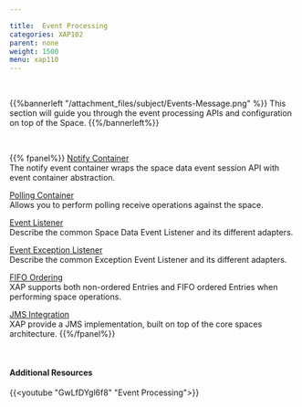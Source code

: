 ```yaml
---

title:  Event Processing
categories: XAP102
parent: none
weight: 1500
menu: xap110
---
```


<br>

{{%bannerleft "/attachment_files/subject/Events-Message.png" %}}
This section will guide you through the event processing APIs and configuration on top of the Space.
{{%/bannerleft%}}

<br>


{{% fpanel%}}
[Notify Container](./notify-container-overview.html)<br>
The notify event container wraps the space data event session API with event container abstraction.

[Polling Container](./polling-container-overview.html)<br>
Allows you to perform polling receive operations against the space.

[Event Listener](./data-event-listener.html)<br>
Describe the common Space Data Event Listener and its different adapters.

[Event Exception Listener](./event-exception-handler.html)<br>
Describe the common Exception Event Listener and its different adapters.

[FIFO Ordering](./fifo-overview.html)<br>
XAP supports both non-ordered Entries and FIFO ordered Entries when performing space operations.

[JMS Integration](./messaging-support.html)<br>
XAP provide a JMS implementation, built on top of the core spaces architecture.
{{%/fpanel%}}


<br>

#### Additional Resources

{{<youtube "GwLfDYgl6f8" "Event Processing">}}


